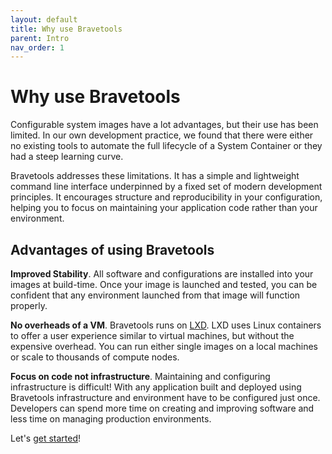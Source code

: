 ```yaml
---
layout: default
title: Why use Bravetools
parent: Intro
nav_order: 1
---
```


# Why use Bravetools

Configurable system images have a lot advantages, but their use has been limited. In our own development practice, we found that there were either no existing tools to automate the full lifecycle of a System Container or they had a steep learning curve.

Bravetools addresses these limitations. It has a simple and lightweight command line interface underpinned by a fixed set of modern development principles. It encourages structure and reproducibility in your configuration, helping you to focus on maintaining your application code rather than your environment.

## Advantages of using Bravetools

**Improved Stability**. All software and configurations are installed into your images at build-time. Once your image is launched and tested, you can be confident that any environment launched from that image will function properly.

**No overheads of a VM**. Bravetools runs on [LXD](https://linuxcontainers.org/#LXD). LXD uses Linux containers to offer a user experience similar to virtual machines, but without the expensive overhead. You can run either single images on a local machines or scale to thousands of compute nodes.

**Focus on code not infrastructure**. Maintaining and configuring infrastructure is difficult! With any application built and deployed using Bravetools infrastructure and environment have to be configured just once. Developers can spend more time on creating and improving software and less time on managing production environments.

Let's [get started](../../installation)!